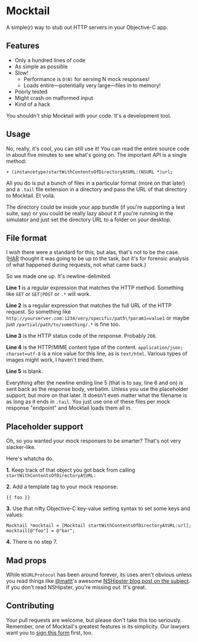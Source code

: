 # Mocktail

A simple(r) way to stub out HTTP servers in your Objective-C app.

## Features

- Only a hundred lines of code
- As simple as possible
- Slow!
	- Performance is `O(N)` for serving N mock responses!
	- Loads entire—potentially very large—files in to memory!
- Poorly tested
- Might crash on malformed input
- Kind of a hack

You shouldn't ship Mocktail with your code. It's a development tool.

## Usage

No, really, it's cool, you can still use it! You can read the entire source code in about five minutes to see what's going on. The important API is a single method:

    + (instancetype)startWithContentsOfDirectoryAtURL:(NSURL *)url;

All you do is put a bunch of files in a particular format (more on that later) and a `.tail` file extension in a directory and pass the URL of that directory to Mocktail. Et voilà.

The directory could be inside your app bundle (if you're supporting a test suite, say) or you could be really lazy about it if you're running in the simulator and just set the directory URL to a folder on your desktop.

## File format

I wish there were a standard for this, but alas, that's not to be the case. ([HAR](http://www.softwareishard.com/blog/har-12-spec/) thought it was going to be up to the task, but it's for forensic analysis of what happened during requests, not what came back.)

So we made one up. It's newline-delimited.

**Line 1** is a regular expression that matches the HTTP method. Something like `GET` or `GET|POST` or `.*` will work.

**Line 2** is a regular expression that matches the full URL of the HTTP request. So something like `http://yourserver.com:1234/very/specific/path\?param1=value1` or maybe just `/partial/path/to/something/.*` is fine too.

**Line 3** is the HTTP status code of the response. Probably `200`.

**Line 4** is the HTTP/MIME content type of the content. `application/json; charset=utf-8` is a nice value for this line, as is `text/html`. Various types of images might work, I haven't tried them.

**Line 5** is blank.

Everything after the newline ending line 5 (that is to say, line 6 and on) is sent back as the response body, verbatim. Unless you use the placeholder support, but more on that later.
It doesn't even matter what the filename is as long as it ends in `.tail`. You just use one of these files per mock response "endpoint" and Mocktail loads them all in.

## Placeholder support

Oh, so you wanted your mock responses to be smarter? That's not very slacker-like.

Here's whatcha do.

**1.** Keep track of that object you got back from calling `startWithContentsOfDirectoryAtURL:`

**2.** Add a template tag to your mock response:

    {{ foo }}

**3.** Use that nifty Objective-C key-value setting syntax to set some keys and values:

    Mocktail *mocktail = [Mocktail startWithContentsOfDirectoryAtURL:url];
    mocktail[@"foo"] = @"bar";

**4.** There is no step 7.

## Mad props

While `NSURLProtocol` has been around forever, its uses aren't obvious unless you read things like [@mattt](http://github.com/mattt)'s awesome [NSHipster blog post on the subject](http://nshipster.com/nsurlprotocol/). If you don't read NSHipster, you're missing out. It's great.

## Contributing

Your pull requests are welcome, but please don't take this too seriously. Remember, one of Mocktail's greatest features is its simplicity. Our lawyers want you to [sign this form](https://spreadsheets.google.com/spreadsheet/viewform?formkey=dDViT2xzUHAwRkI3X3k5Z0lQM091OGc6MQ&ndplr=1) first, too.
